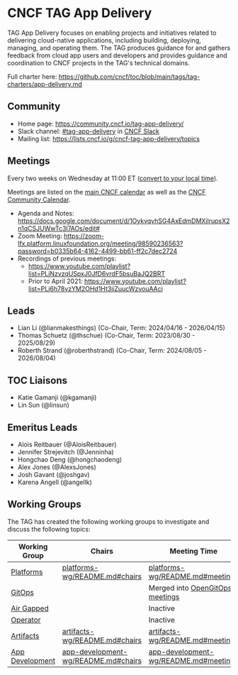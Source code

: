 # CNCF TAG App Delivery

TAG App Delivery focuses on enabling projects and initiatives related to
delivering cloud-native applications, including building, deploying, managing,
and operating them. The TAG produces guidance for and gathers feedback from
cloud app users and developers and provides guidance and coordination to CNCF
projects in the TAG's technical domains.

Full charter here: <https://github.com/cncf/toc/blob/main/tags/tag-charters/app-delivery.md>

## Community

* Home page: <https://community.cncf.io/tag-app-delivery/>
* Slack channel: [#tag-app-delivery](https://cloud-native.slack.com/messages/CL3SL0CP5) in [CNCF Slack](https://slack.cncf.io/)
* Mailing list: <https://lists.cncf.io/g/cncf-tag-app-delivery/topics>

## Meetings

Every two weeks on Wednesday at 11:00 ET ([convert to your local
time](https://dateful.com/convert/eastern-time-et?t=11)).

Meetings are listed on the [main CNCF calendar](https://www.cncf.io/calendar/)
as well as the [CNCF Community Calendar](https://community.cncf.io/tag-app-delivery/).

* Agenda and Notes: <https://docs.google.com/document/d/1OykvqvhSG4AxEdmDMXilrupsX2n1qCSJUWwTc3I7AOs/edit#>
* Zoom Meeting: <https://zoom-lfx.platform.linuxfoundation.org/meeting/98590236563?password=b0335b64-4162-4499-bb61-ff2c7dec2724>
* Recordings of previous meetings:
    * <https://www.youtube.com/playlist?list=PLjNzvzqUSpxJ0JfD6vrdF5bsuBaJQ2BRT>
    * Prior to April 2021: <https://www.youtube.com/playlist?list=PLj6h78yzYM2OHd1Ht3jiZuucWzvouAAci>

## Leads

- Lian Li (@lianmakesthings) (Co-Chair, Term: 2024/04/16 - 2026/04/15)
- Thomas Schuetz (@thschue) (Co-Chair, Term: 2023/08/30 - 2025/08/29)
- Roberth Strand (@roberthstrand) (Co-Chair, Term: 2024/08/05 - 2026/08/04)

## TOC Liaisons
- Katie Gamanji (@kgamanji)
- Lin Sun (@linsun)

## Emeritus Leads
- Alois Reitbauer (@AloisReitbauer)
- Jennifer Strejevitch (@Jenninha)
- Hongchao Deng (@hongchaodeng)
- Alex Jones (@AlexsJones)
- Josh Gavant (@joshgav)
- Karena Angell (@angellk)

## Working Groups

The TAG has created the following working groups to investigate and discuss the following topics:

| Working Group                                                                  | Chairs                                                                 | Meeting Time                                                         |
|--------------------------------------------------------------------------------|------------------------------------------------------------------------|----------------------------------------------------------------------|
| [Platforms](https://github.com/cncf/tag-app-delivery/tree/main/platforms-wg)   | [platforms-wg/README.md#chairs](./platforms-wg/README.md#chairs)       | [platforms-wg/README.md#meetings](./platforms-wg/README.md#meetings) |
| [GitOps](https://github.com/cncf/tag-app-delivery/tree/main/gitops-wg)         |                                                                        | Merged into [OpenGitOps meetings](https://github.com/open-gitops/.github/blob/main/CONTRIBUTING.md#meetings) |
| [Air Gapped](https://github.com/cncf/tag-app-delivery/tree/main/air-gapped-wg) |                                                                        | Inactive                                                             |
| [Operator](https://github.com/cncf/tag-app-delivery/tree/main/operator-wg)     |                                                                        | Inactive                                                             |
| [Artifacts](artifacts-wg/README.md)                                            | [artifacts-wg/README.md#chairs](./artifacts-wg/README.md#chairs)       | [artifacts-wg/README.md#meetings](./artifacts-wg/README.md#meetings) |
| [App Development](app-development-wg/README.md)                                | [app-development-wg/README.md#chairs](./app-development-wg/README.md#chairs) | [app-development-wg/README.md#meetings](./app-development-wg/README.md#meetings) |
